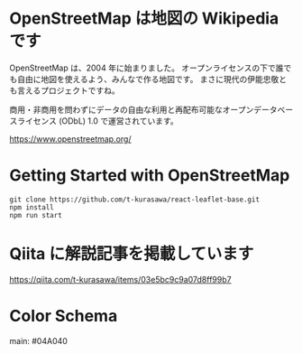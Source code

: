 # OpenStreetMap は地図の Wikipedia です

OpenStreetMap は、2004 年に始まりました。
オープンライセンスの下で誰でも自由に地図を使えるよう、みんなで作る地図です。
まさに現代の伊能忠敬とも言えるプロジェクトですね。

商用・非商用を問わずにデータの自由な利用と再配布可能なオープンデータベースライセンス (ODbL) 1.0 で運営されています。

https://www.openstreetmap.org/

# Getting Started with OpenStreetMap

```
git clone https://github.com/t-kurasawa/react-leaflet-base.git
npm install
npm run start
```

# Qiita に解説記事を掲載しています

https://qiita.com/t-kurasawa/items/03e5bc9c9a07d8ff99b7

# Color Schema

main: #04A040

